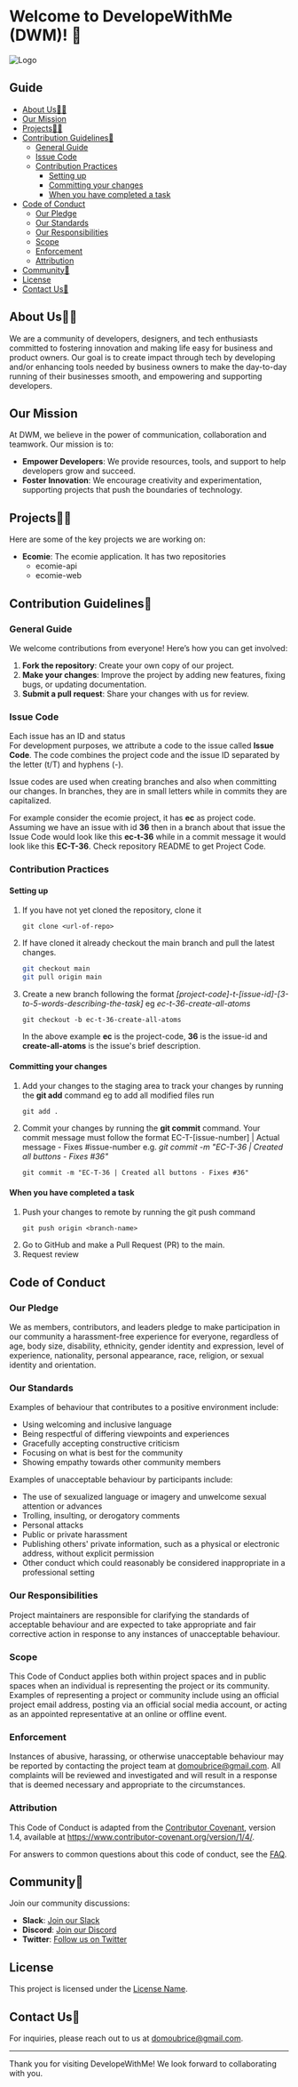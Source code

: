 <!--

**Here are some ideas to get you started:**

🙋‍♀️ A short introduction - what is your organization all about?
🌈 Contribution guidelines - how can the community get involved?
👩‍💻 Useful resources - where can the community find your docs? Is there anything else the community should know?
🍿 Fun facts - what does your team eat for breakfast?
🧙 Remember, you can do mighty things with the power of [Markdown](https://docs.github.com/github/writing-on-github/getting-started-with-writing-and-formatting-on-github/basic-writing-and-formatting-syntax)
-->
# Welcome to DevelopeWithMe (DWM)! 👋

![Logo](link-to-your-logo) <!-- Optional: Add your organization logo -->

## Guide
- [About Us🙋‍♀️](#about-us)
- [Our Mission](#our-mission)
- [Projects👩‍💻](#projects)
- [Contribution Guidelines🌈](#contribution-guidelines)
    - [General Guide](#general-guide)
    - [Issue Code](#issue-code)
    - [Contribution Practices](#contribution-practices)
        - [Setting up](#setting-up)
        - [Committing your changes](#committing-your-changes)
        - [When you have completed a task](#when-you-have-completed-a-task)
- [Code of Conduct](#code-of-conduct)
    - [Our Pledge](#our-pledge)
    - [Our Standards](#our-standards)
    - [Our Responsibilities](#our-responsibilities)
    - [Scope](#scope)
    - [Enforcement](#enforcement)
    - [Attribution](#attribution)
- [Community🍿](#community)
- [License](#license)
- [Contact Us🧙](#contact-us)

## About Us🙋‍♀️

We are a community of developers, designers, and tech enthusiasts committed to fostering innovation and making life easy for business and product owners. 
Our goal is to create impact through tech by developing and/or enhancing tools needed by business owners to make the day-to-day running of their businesses smooth, and empowering and supporting developers.

## Our Mission

At DWM, we believe in the power of communication, collaboration and teamwork. Our mission is to:

- **Empower Developers**: We provide resources, tools, and support to help developers grow and succeed.
- **Foster Innovation**: We encourage creativity and experimentation, supporting projects that push the boundaries of technology.

## Projects👩‍💻

Here are some of the key projects we are working on:

- **Ecomie**: The ecomie application. It has two repositories
  - ecomie-api
  - ecomie-web 


## Contribution Guidelines🌈

### **General Guide**

We welcome contributions from everyone! Here’s how you can get involved:

1. **Fork the repository**: Create your own copy of our project.
2. **Make your changes**: Improve the project by adding new features, fixing bugs, or updating documentation.
3. **Submit a pull request**: Share your changes with us for review.

### **Issue Code**
Each issue has an ID and status  
For development purposes, we attribute a code to the issue called **Issue Code**. The code combines the project code and the issue ID separated by the letter (t/T) and hyphens (-).

Issue codes are used when creating branches and also when committing our changes. In branches, they are in small letters while in commits they are capitalized.  

For example consider the ecomie project, it has **ec** as project code. Assuming we have an issue with id **36** then in a branch about that issue the Issue Code would look like this
**ec-t-36** while in a commit message it would look like this **EC-T-36**.
Check repository README to get Project Code.
   
### **Contribution Practices**

#### Setting up
1. If you have not yet cloned the repository, clone it
   ```
   git clone <url-of-repo>
   ```
2. If have cloned it already checkout the main branch and pull the latest changes.
   ```bash
   git checkout main
   git pull origin main
   ```
3. Create a new branch following the format _[project-code]-t-[issue-id]-[3-to-5-words-describing-the-task]_ eg _ec-t-36-create-all-atoms_
   ```
   git checkout -b ec-t-36-create-all-atoms
   ```
   In the above example **ec** is the project-code, **36** is the issue-id and **create-all-atoms** is the issue's brief description. 
   

#### Committing your changes
1. Add your changes to the staging area to track your changes by running the **git add** command eg to add all modified files run
   ```
   git add .
   ``` 
2. Commit your changes by running the **git commit** command. Your commit message must follow the format EC-T-[issue-number] | Actual message - Fixes #issue-number e.g. _git commit -m "EC-T-36 | Created all buttons - Fixes #36"_
   ```
   git commit -m "EC-T-36 | Created all buttons - Fixes #36"
   ```

#### When you have completed a task
1. Push your changes to remote by running the git push command
   ```
   git push origin <branch-name>
   ```
2. Go to GitHub and make a Pull Request (PR) to the main. 
3. Request review

## Code of Conduct

### Our Pledge

We as members, contributors, and leaders pledge to make participation in our community a harassment-free experience for everyone, regardless of age, body size, disability, ethnicity, gender
identity and expression, level of experience, nationality, personal appearance, race, religion, or sexual identity and orientation.

### Our Standards

Examples of behaviour that contributes to a positive environment include:

- Using welcoming and inclusive language
- Being respectful of differing viewpoints and experiences
- Gracefully accepting constructive criticism
- Focusing on what is best for the community
- Showing empathy towards other community members

Examples of unacceptable behaviour by participants include:

- The use of sexualized language or imagery and unwelcome sexual attention or advances
- Trolling, insulting, or derogatory comments
- Personal attacks
- Public or private harassment
- Publishing others' private information, such as a physical or electronic address, without explicit permission
- Other conduct which could reasonably be considered inappropriate in a professional setting

### Our Responsibilities

Project maintainers are responsible for clarifying the standards of acceptable behaviour and are expected to take appropriate and fair corrective action in response to any instances of unacceptable behaviour.

### Scope

This Code of Conduct applies both within project spaces and in public spaces when an individual is representing the project or its community. Examples of representing a project or community include
using an official project email address, posting via an official social media account, or acting as an appointed representative at an online or offline event.

### Enforcement

Instances of abusive, harassing, or otherwise unacceptable behaviour may be reported by contacting the project team at domoubrice@gmail.com. All complaints will be reviewed and investigated
and will result in a response that is deemed necessary and appropriate to the circumstances. 

### Attribution

This Code of Conduct is adapted from the [Contributor Covenant](https://www.contributor-covenant.org), version 1.4, available at https://www.contributor-covenant.org/version/1/4/.

For answers to common questions about this code of conduct, see the [FAQ](https://www.contributor-covenant.org/faq).

## Community🍿

Join our community discussions:

- **Slack**: [Join our Slack](link-to-your-slack)
- **Discord**: [Join our Discord](link-to-your-discord)
- **Twitter**: [Follow us on Twitter](link-to-your-twitter)

## License

This project is licensed under the [License Name](link-to-license).

## Contact Us🧙

For inquiries, please reach out to us at domoubrice@gmail.com.

---

Thank you for visiting DevelopeWithMe! We look forward to collaborating with you.



